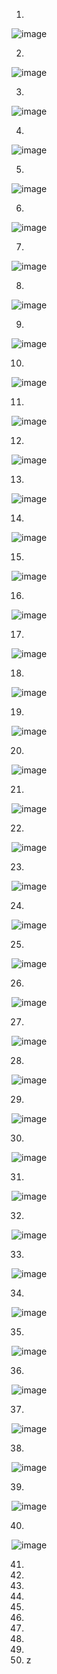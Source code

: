 1.
![image](https://github.com/jefftsui1/Cybersecurity-Home-Labs/assets/46698661/40821fcb-d224-4b10-9fb4-eafc3104eba0)


2.
![image](https://github.com/jefftsui1/Cybersecurity-Home-Labs/assets/46698661/30918b66-c820-4734-bf82-f423d2aa42bf)

3.
![image](https://github.com/jefftsui1/Cybersecurity-Home-Labs/assets/46698661/a126148d-fe15-4227-8dd5-caf6cff8397e)


4. 
![image](https://github.com/jefftsui1/Cybersecurity-Home-Labs/assets/46698661/c88f1ed5-05ae-45cc-8cd3-296e03e3ec5d)



5.
![image](https://github.com/jefftsui1/Cybersecurity-Home-Labs/assets/46698661/17ba4454-a958-4841-aaba-1c3e74669c18)

6.
![image](https://github.com/jefftsui1/Cybersecurity-Home-Labs/assets/46698661/06d8ef0f-c696-4439-8e6f-257762b80d3e)


7.
![image](https://github.com/jefftsui1/Cybersecurity-Home-Labs/assets/46698661/4d61bdc7-3a12-4d19-86f5-17da7ad99e3e)

8.
![image](https://github.com/jefftsui1/Cybersecurity-Home-Labs/assets/46698661/ba1ebb06-4300-46b2-87f2-ef70c1f41903)

9.
![image](https://github.com/jefftsui1/Cybersecurity-Home-Labs/assets/46698661/4849ddd9-05ad-4183-a253-32fc7e1b16b0)

10.
![image](https://github.com/jefftsui1/Cybersecurity-Home-Labs/assets/46698661/c3a46428-642c-44de-9a90-a4b7df318d37)


11.
![image](https://github.com/jefftsui1/Cybersecurity-Home-Labs/assets/46698661/b361954b-427c-4b2c-ab01-2b32fe61fab2)

12.
![image](https://github.com/jefftsui1/Cybersecurity-Home-Labs/assets/46698661/84812531-68b8-4671-ad98-2b6ed845ec08)

13.
![image](https://github.com/jefftsui1/Cybersecurity-Home-Labs/assets/46698661/5441ee40-f72b-4041-a161-470a00d4ce74)

14.
![image](https://github.com/jefftsui1/Cybersecurity-Home-Labs/assets/46698661/8ae8e9dd-d537-4704-8fa1-19911d61e238)

15.
![image](https://github.com/jefftsui1/Cybersecurity-Home-Labs/assets/46698661/dec4d3af-5ad8-4402-b720-855b74df8869)


16.
![image](https://github.com/jefftsui1/Cybersecurity-Home-Labs/assets/46698661/412a7998-8eb9-4bf6-bc88-e0a28182eaa5)


17.
![image](https://github.com/jefftsui1/Cybersecurity-Home-Labs/assets/46698661/6df5f262-2c7b-485c-a066-ff9b9dd7e60f)


18.
![image](https://github.com/jefftsui1/Cybersecurity-Home-Labs/assets/46698661/869973e7-430b-42e9-bd6b-5e9c4c0dcaff)

19.
![image](https://github.com/jefftsui1/Cybersecurity-Home-Labs/assets/46698661/75b9cb0e-41b5-4935-847e-49ca4966729b)


20.
![image](https://github.com/jefftsui1/Cybersecurity-Home-Labs/assets/46698661/2f2d60c6-f39b-4f46-b218-675f17722265)


21. 
![image](https://github.com/jefftsui1/Cybersecurity-Home-Labs/assets/46698661/a535eb8b-e4e4-421a-a23e-4d4ad7c7a8ce)

22.
![image](https://github.com/jefftsui1/Cybersecurity-Home-Labs/assets/46698661/bf07ad20-783b-429b-9155-7a4a65fa68d6)

23.
![image](https://github.com/jefftsui1/Cybersecurity-Home-Labs/assets/46698661/0ae43f0a-5649-434c-9447-888e4ccb56a1)

24.
![image](https://github.com/jefftsui1/Cybersecurity-Home-Labs/assets/46698661/5da9c8f5-773c-4e00-906b-a5f96bc5d005)

25.
![image](https://github.com/jefftsui1/Cybersecurity-Home-Labs/assets/46698661/6937d116-65c6-41b6-b593-b136fbe820cb)

26.
![image](https://github.com/jefftsui1/Cybersecurity-Home-Labs/assets/46698661/4b9cb701-eab5-41a3-b3b1-239f523c5eee)


27.
![image](https://github.com/jefftsui1/Cybersecurity-Home-Labs/assets/46698661/5ecb0ecd-7604-4e10-b42d-512c10185ee8)

28.
![image](https://github.com/jefftsui1/Cybersecurity-Home-Labs/assets/46698661/33dc0f7e-dd9a-466f-bdc5-7f013d0ba337)

29.
![image](https://github.com/jefftsui1/Cybersecurity-Home-Labs/assets/46698661/55daee0d-e1d7-4e35-9ca8-dba4ff88d95a)

30.
![image](https://github.com/jefftsui1/Cybersecurity-Home-Labs/assets/46698661/54f15a84-afa0-4960-b071-dfebdbe6686e)

31.
![image](https://github.com/jefftsui1/Cybersecurity-Home-Labs/assets/46698661/84992600-1fa1-4085-982c-4536dffc1ef7)

32.
![image](https://github.com/jefftsui1/Cybersecurity-Home-Labs/assets/46698661/f299f2a1-8bba-49ea-b2b6-ee09e4e85348)

33.
![image](https://github.com/jefftsui1/Cybersecurity-Home-Labs/assets/46698661/014afdda-16f9-400b-be57-d0e01dd8f1bb)

34.
![image](https://github.com/jefftsui1/Cybersecurity-Home-Labs/assets/46698661/70c5311f-d78f-484a-bc9b-cf8cad8a6234)

35.
![image](https://github.com/jefftsui1/Cybersecurity-Home-Labs/assets/46698661/baa9e9be-7688-495d-9870-499bb3964262)

36.
![image](https://github.com/jefftsui1/Cybersecurity-Home-Labs/assets/46698661/abfced8f-72b0-4672-8ad5-7e03e24aa724)

37.
![image](https://github.com/jefftsui1/Cybersecurity-Home-Labs/assets/46698661/e8c9d8fc-30ff-431f-9d93-bdc078c9ffc1)

38.
![image](https://github.com/jefftsui1/Cybersecurity-Home-Labs/assets/46698661/905a3cad-a5ae-4006-b9d5-d445738f8c29)

39.
![image](https://github.com/jefftsui1/Cybersecurity-Home-Labs/assets/46698661/b7ca7d65-cdf5-4730-8581-3fc56d1122ae)

40. 
![image](https://github.com/jefftsui1/Cybersecurity-Home-Labs/assets/46698661/3f6c1674-26e3-4dd3-bf50-aae4e53f5b50)

41.
42.
43.
44.
45.
46.
47.
48.
49.
50. z
